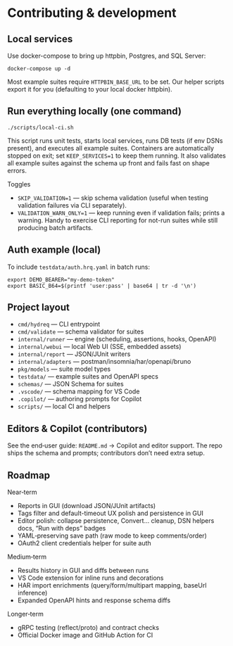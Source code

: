 # Contributing & development

## Local services
Use docker-compose to bring up httpbin, Postgres, and SQL Server:
```
docker-compose up -d
```
Most example suites require `HTTPBIN_BASE_URL` to be set. Our helper scripts export it for you (defaulting to your local docker httpbin).

## Run everything locally (one command)

```
./scripts/local-ci.sh
```

This script runs unit tests, starts local services, runs DB tests (if env DSNs present), and executes all example suites. Containers are automatically stopped on exit; set `KEEP_SERVICES=1` to keep them running.
It also validates all example suites against the schema up front and fails fast on shape errors.

Toggles
- `SKIP_VALIDATION=1` — skip schema validation (useful when testing validation failures via CLI separately).
- `VALIDATION_WARN_ONLY=1` — keep running even if validation fails; prints a warning. Handy to exercise CLI reporting for not-run suites while still producing batch artifacts.

## Auth example (local)
To include `testdata/auth.hrq.yaml` in batch runs:

```
export DEMO_BEARER="my-demo-token"
export BASIC_B64=$(printf 'user:pass' | base64 | tr -d '\n')
```

## Project layout
- `cmd/hydreq` — CLI entrypoint
 - `cmd/validate` — schema validator for suites
- `internal/runner` — engine (scheduling, assertions, hooks, OpenAPI)
- `internal/webui` — local Web UI (SSE, embedded assets)
- `internal/report` — JSON/JUnit writers
- `internal/adapters` — postman/insomnia/har/openapi/bruno
- `pkg/models` — suite model types
- `testdata/` — example suites and OpenAPI specs
- `schemas/` — JSON Schema for suites
- `.vscode/` — schema mapping for VS Code
- `.copilot/` — authoring prompts for Copilot
- `scripts/` — local CI and helpers

## Editors & Copilot (contributors)
See the end‑user guide: `README.md` → Copilot and editor support. The repo ships the schema and prompts; contributors don’t need extra setup.

## Roadmap
Near‑term
- Reports in GUI (download JSON/JUnit artifacts)
- Tags filter and default-timeout UX polish and persistence in GUI
- Editor polish: collapse persistence, Convert… cleanup, DSN helpers docs, “Run with deps” badges
- YAML‑preserving save path (raw mode to keep comments/order)
- OAuth2 client credentials helper for suite auth

Medium‑term
- Results history in GUI and diffs between runs
- VS Code extension for inline runs and decorations
- HAR import enrichments (query/form/multipart mapping, baseUrl inference)
- Expanded OpenAPI hints and response schema diffs

Longer‑term
- gRPC testing (reflect/proto) and contract checks
- Official Docker image and GitHub Action for CI
